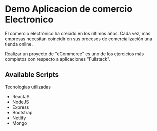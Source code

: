 # Demo Aplicacion de comercio Electronico
El comercio electrónico ha crecido en los últimos años. Cada vez, más empresas necesitan coincidir en sus procesos de comercialización una tienda online.

Realizar un proyecto de "eCommerce" es uno de los ejercicios más completos con respecto a aplicaciones "Fullstack".
## Available Scripts
Tecnologias utilizadas 
- ReactJS
- NodeJS
- Express
- Bootstrap 
- Netlify 
- Mongo 
